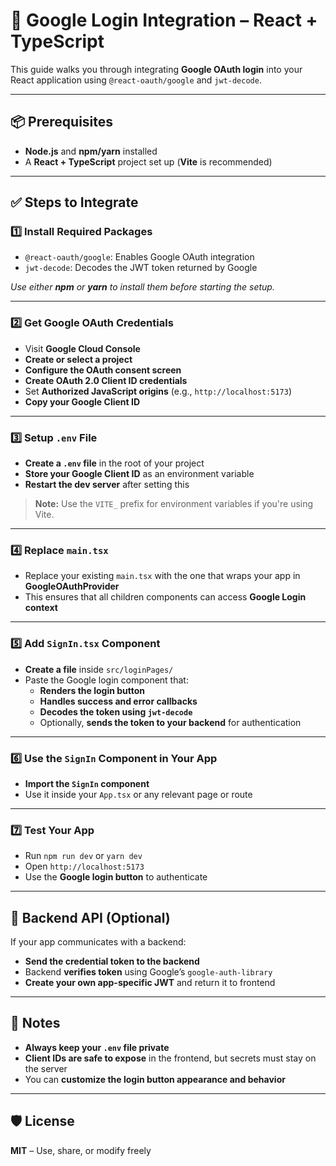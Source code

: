 # 🔐 **Google Login Integration – React + TypeScript**

This guide walks you through integrating **Google OAuth login** into your React application using `@react-oauth/google` and `jwt-decode`.

---

## 📦 **Prerequisites**
- **Node.js** and **npm/yarn** installed
- A **React + TypeScript** project set up (**Vite** is recommended)

---

## ✅ **Steps to Integrate**

### 1️⃣ **Install Required Packages**
- `@react-oauth/google`: Enables Google OAuth integration
- `jwt-decode`: Decodes the JWT token returned by Google

_Use either **npm** or **yarn** to install them before starting the setup._

---

### 2️⃣ **Get Google OAuth Credentials**
- Visit **Google Cloud Console**
- **Create or select a project**
- **Configure the OAuth consent screen**
- **Create OAuth 2.0 Client ID credentials**
- Set **Authorized JavaScript origins** (e.g., `http://localhost:5173`)
- **Copy your Google Client ID**

---

### 3️⃣ **Setup `.env` File**
- **Create a `.env` file** in the root of your project
- **Store your Google Client ID** as an environment variable
- **Restart the dev server** after setting this

> **Note:** Use the `VITE_` prefix for environment variables if you're using Vite.

---

### 4️⃣ **Replace `main.tsx`**
- Replace your existing `main.tsx` with the one that wraps your app in **GoogleOAuthProvider**
- This ensures that all children components can access **Google Login context**

---

### 5️⃣ **Add `SignIn.tsx` Component**
- **Create a file** inside `src/loginPages/`
- Paste the Google login component that:
    - **Renders the login button**
    - **Handles success and error callbacks**
    - **Decodes the token using `jwt-decode`**
    - Optionally, **sends the token to your backend** for authentication

---

### 6️⃣ **Use the `SignIn` Component in Your App**
- **Import the `SignIn` component**
- Use it inside your `App.tsx` or any relevant page or route

---

### 7️⃣ **Test Your App**
- Run `npm run dev` or `yarn dev`
- Open `http://localhost:5173`
- Use the **Google login button** to authenticate

---

## 🧪 **Backend API (Optional)**
If your app communicates with a backend:
- **Send the credential token to the backend**
- Backend **verifies token** using Google’s `google-auth-library`
- **Create your own app-specific JWT** and return it to frontend

---

## 📌 **Notes**
- **Always keep your `.env` file private**
- **Client IDs are safe to expose** in the frontend, but secrets must stay on the server
- You can **customize the login button appearance and behavior**

---

## 🛡 **License**
**MIT** – Use, share, or modify freely